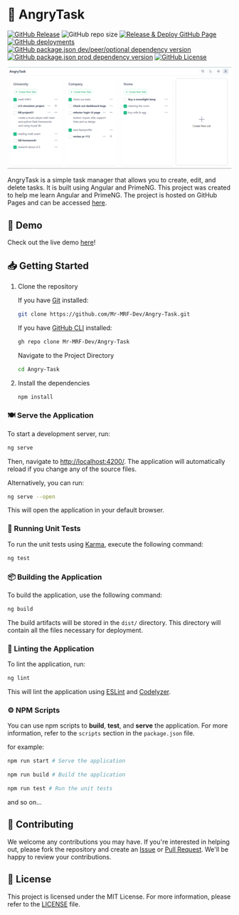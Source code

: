 # 💢 AngryTask

[![GitHub Release](https://img.shields.io/github/v/release/mr-mrf-dev/angry-task)](https://github.com/Mr-MRF-Dev/Angry-Task/releases)
![GitHub repo size](https://img.shields.io/github/repo-size/mr-mrf-dev/angry-task)
[![Release & Deploy GitHub Page](https://github.com/Mr-MRF-Dev/Angry-Task/actions/workflows/deploy.yml/badge.svg)](https://github.com/Mr-MRF-Dev/Angry-Task/actions/workflows/deploy.yml)
[![GitHub deployments](https://img.shields.io/github/deployments/mr-mrf-dev/angry-task/github-pages?label=Deployments)](https://github.com/Mr-MRF-Dev/Angry-Task/deployments)
[![GitHub package.json dev/peer/optional dependency version](https://img.shields.io/github/package-json/dependency-version/mr-mrf-dev/angry-task/dev/%40angular%2Fcli?label=Angular%20CLI)](https://github.com/angular/angular-cli)
[![GitHub package.json prod dependency version](https://img.shields.io/github/package-json/dependency-version/mr-mrf-dev/angry-task/primeng)](https://v18.primeng.org/)
[![GitHub License](https://img.shields.io/github/license/mr-mrf-dev/angry-task)](/LICENSE)

![screenshot](/images/screenshot.png)

AngryTask is a simple task manager that allows you to create, edit, and delete tasks. It is built using Angular and PrimeNG. This project was created to help me learn Angular and PrimeNG. The project is hosted on GitHub Pages and can be accessed [here](https://mr-mrf-dev.github.io/Angry-Task/).

## 🚀 Demo

Check out the live demo [here](https://mr-mrf-dev.github.io/Angry-Task/)!

## 📥 Getting Started

1. Clone the repository

   If you have [Git](https://git-scm.com/) installed:

   ```bash
   git clone https://github.com/Mr-MRF-Dev/Angry-Task.git
   ```

   If you have [GitHub CLI](https://cli.github.com/) installed:

   ```bash
   gh repo clone Mr-MRF-Dev/Angry-Task
   ```

   Navigate to the Project Directory

   ```bash
   cd Angry-Task
   ```

2. Install the dependencies

   ```bash
   npm install
   ```

### 🍽 Serve the Application

To start a development server, run:

```bash
ng serve
```

Then, navigate to [http://localhost:4200/](http://localhost:4200/). The application will automatically reload if you change any of the source files.

Alternatively, you can run:

```bash
ng serve --open
```

This will open the application in your default browser.

### 🧪 Running Unit Tests

To run the unit tests using [Karma](https://karma-runner.github.io), execute the following command:

```bash
ng test
```

### 📦 Building the Application

To build the application, use the following command:

```bash
ng build
```

The build artifacts will be stored in the `dist/` directory. This directory will contain all the files necessary for deployment.

### 📄 Linting the Application

To lint the application, run:

```bash
ng lint
```

This will lint the application using [ESLint](https://eslint.org/) and [Codelyzer](https://codelyzer.com/).

### ⚙ NPM Scripts

You can use npm scripts to **build**, **test**, and **serve** the application. For more information, refer to the `scripts` section in the `package.json` file.

for example:

```bash
npm run start # Serve the application
```

```bash
npm run build # Build the application
```

```bash
npm run test # Run the unit tests
```

and so on...

## 🤝 Contributing

We welcome any contributions you may have. If you're interested in helping out, please fork the repository and create an [Issue](https://github.com/Mr-MRF-Dev/Angry-Task/issues) or [Pull Request](https://github.com/Mr-MRF-Dev/Angry-Task/pulls). We'll be happy to review your contributions.

## 📝 License

This project is licensed under the MIT License. For more information, please refer to the [LICENSE](/LICENSE) file.
